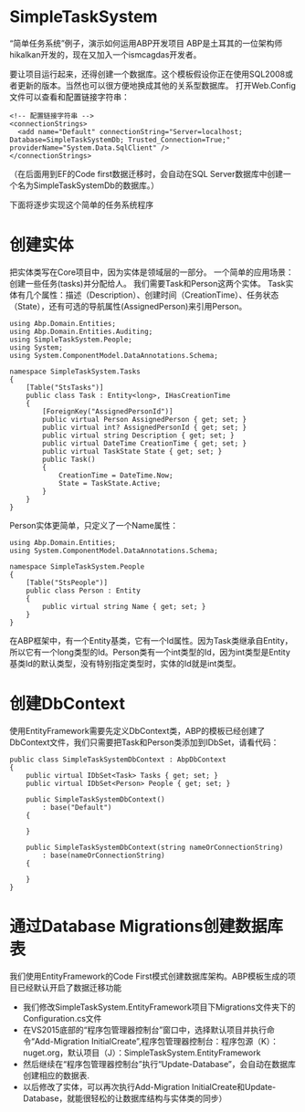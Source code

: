 # SimpleTaskSystem
“简单任务系统”例子，演示如何运用ABP开发项目
ABP是土耳其的一位架构师hikalkan开发的，现在又加入一个ismcagdas开发者。

要让项目运行起来，还得创建一个数据库。这个模板假设你正在使用SQL2008或者更新的版本。当然也可以很方便地换成其他的关系型数据库。
打开Web.Config文件可以查看和配置链接字符串：
```
<!-- 配置链接字符串 -->
<connectionStrings>
  <add name="Default" connectionString="Server=localhost; Database=SimpleTaskSystemDb; Trusted_Connection=True;" providerName="System.Data.SqlClient" />
</connectionStrings>
```
（在后面用到EF的Code first数据迁移时，会自动在SQL Server数据库中创建一个名为SimpleTaskSystemDb的数据库。）

下面将逐步实现这个简单的任务系统程序
# 创建实体
把实体类写在Core项目中，因为实体是领域层的一部分。
一个简单的应用场景：创建一些任务(tasks)并分配给人。 我们需要Task和Person这两个实体。
Task实体有几个属性：描述（Description）、创建时间（CreationTime）、任务状态（State），还有可选的导航属性(AssignedPerson)来引用Person。
```
using Abp.Domain.Entities;
using Abp.Domain.Entities.Auditing;
using SimpleTaskSystem.People;
using System;
using System.ComponentModel.DataAnnotations.Schema;

namespace SimpleTaskSystem.Tasks
{
    [Table("StsTasks")]
    public class Task : Entity<long>, IHasCreationTime
    {
        [ForeignKey("AssignedPersonId")]
        public virtual Person AssignedPerson { get; set; }
        public virtual int? AssignedPersonId { get; set; }
        public virtual string Description { get; set; }
        public virtual DateTime CreationTime { get; set; }
        public virtual TaskState State { get; set; }
        public Task()
        {
            CreationTime = DateTime.Now;
            State = TaskState.Active;
        }
    }
}
```
Person实体更简单，只定义了一个Name属性：
```
using Abp.Domain.Entities;
using System.ComponentModel.DataAnnotations.Schema;

namespace SimpleTaskSystem.People
{
    [Table("StsPeople")]
    public class Person : Entity
    {
        public virtual string Name { get; set; }
    }
}
```
在ABP框架中，有一个Entity基类，它有一个Id属性。因为Task类继承自Entity<long>，所以它有一个long类型的Id。Person类有一个int类型的Id，因为int类型是Entity基类Id的默认类型，没有特别指定类型时，实体的Id就是int类型。

# 创建DbContext
使用EntityFramework需要先定义DbContext类，ABP的模板已经创建了DbContext文件，我们只需要把Task和Person类添加到IDbSet，请看代码：
```
public class SimpleTaskSystemDbContext : AbpDbContext
{
	public virtual IDbSet<Task> Tasks { get; set; }
	public virtual IDbSet<Person> People { get; set; }

	public SimpleTaskSystemDbContext()
		: base("Default")
	{

	}

	public SimpleTaskSystemDbContext(string nameOrConnectionString)
		: base(nameOrConnectionString)
	{

	}
}
```

# 通过Database Migrations创建数据库表
我们使用EntityFramework的Code First模式创建数据库架构。ABP模板生成的项目已经默认开启了数据迁移功能
- 我们修改SimpleTaskSystem.EntityFramework项目下Migrations文件夹下的Configuration.cs文件
- 在VS2015底部的“程序包管理器控制台”窗口中，选择默认项目并执行命令“Add-Migration InitialCreate”,程序包管理器控制台：程序包源（K）：nuget.org，默认项目（J）：SimpleTaskSystem.EntityFramework
-  然后继续在“程序包管理器控制台”执行“Update-Database”，会自动在数据库创建相应的数据表.
- 以后修改了实体，可以再次执行Add-Migration InitialCreate和Update-Database，就能很轻松的让数据库结构与实体类的同步）
